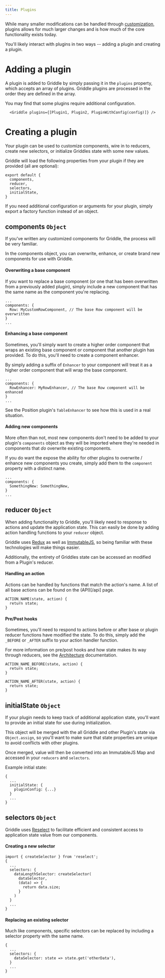 ```yaml
---
title: Plugins
---
```

While many smaller modifications can be handled through [customization](/docs/customization), plugins allows for much larger changes and is how much of the core functionality exists today.

You'll likely interact with plugins in two ways -- adding a plugin and creating a plugin.

# Adding a plugin

A plugin is added to Griddle by simply passing it in the `plugins` property, which accepts an array of plugins. Griddle plugins are processed in the order they are defined in the array.

You may find that some plugins require additional configuration.

```
  <Griddle plugins={[Plugin1, Plugin2, PluginWithConfig(config)]} />
```

# Creating a plugin

Your plugin can be used to customize components, wire in to reducers, create new selectors, or initialize Griddles state with some new values.

Griddle will load the following properties from your plugin if they are provided (all are optional):

```
export default {
  components,
  reducer,
  selectors,
  initialState,
}
```

If you need additional configuration or arguments for your plugin, simply export a factory function instead of an object.

## components `Object`

If you've written any customized components for Griddle, the process will be very familiar.

In the components object, you can overwrite, enhance, or create brand new components for use with Griddle.

#### Overwriting a base component

If you want to replace a base component (or one that has been overwritten from a previously added plugin), simply include a new component that has the same name as the component you're replacing.

```
...
components: {
  Row: MyCustomRowComponent, // The base Row component will be overwritten
}
...
```

#### Enhancing a base component

Sometimes, you'll simply want to create a higher order component that wraps an existing base component or component that another plugin has provided. To do this, you'll need to create a component enhancer.

By simply adding a suffix of `Enhancer` to your component will treat it as a higher order component that will wrap the base component.

```
...
components: {
  RowEnhancer: MyRowEnhancer, // The base Row component will be enhanced
}
...
```

See the Position plugin's `TableEnhancer` to see how this is used in a real situation.

#### Adding new components

More often than not, most new components don't need to be added to your plugin's `components` object as they will be imported where they're needed in components that *do* overwrite existing components.

If you do want the expose the ability for other plugins to overwrite / enhance new components you create, simply add them to the `component` property with a distinct name.

```
...
components: {
  SomethingNew: SomethingNew,
}
...
```

## reducer `Object`

When adding functionality to Griddle, you'll likely need to response to actions and update the application state. This can easily be done by adding action handling functions to your `reducer` object.

Griddle uses [Redux](http://redux.js.org/) as well as [ImmutableJS](https://facebook.github.io/immutable-js/), so being familiar with these technologies will make things easier.

Additionally, the entirety of Griddles state can be accessed an modified from a Plugin's reducer.

#### Handling an action

Actions can be handled by functions that match the action's name. A list of all base actions can be found on the (API)[/api] page.
```
ACTION_NAME(state, action) {
  return state;
}
```

#### Pre/Post hooks

Sometimes, you'll need to respond to actions before or after base or plugin reducer functions have modified the state. To do this, simply add the `_BEFORE` or `_AFTER` suffix to your action handler function.

For more information on pre/post hooks and how state makes its way through reducers, see the [Architecture](/docs/architecture/) documentation.

```
ACTION_NAME_BEFORE(state, action) {
  return state;
}

ACTION_NAME_AFTER(state, action) {
  return state;
}
```

## initialState `Object`

If your plugin needs to keep track of additional application state, you'll want to provide an initial state for use during initialization.

This object will be merged with the all Griddle and other Plugin's state via `Object.assign`, so you'll want to make sure that state properties are unique to avoid conflicts with other plugins.

Once merged, value will then be converted into an ImmutableJS Map and accessed in your `reducers` and `selectors`.

Example initial state:
```
{
  ...
  initialState: {
    pluginConfig: {...}
  }
  ...
}
```

## selectors `Object`

Griddle uses [Reselect](https://github.com/reactjs/reselect) to facilitate efficient and consistent access to application state value from our components.

#### Creating a new selector

```
import { createSelector } from 'reselect';
{
  ...
  selectors: {
    dataLengthSelector: createSelector(
      dataSelector,
      (data) => {
        return data.size;
      }
    )
  }
  ...
}
```

#### Replacing an existing selector

Much like components, specific selectors can be replaced by including a selector property with the same name.

```
{
  ...
  selectors: {
    dataSelector: state => state.get('otherData'),
  }
  ...
}
```
